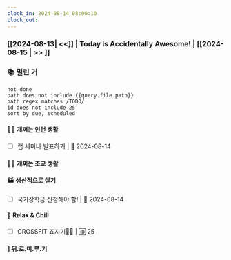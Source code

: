 ```yaml
---
clock_in: 2024-08-14 08:00:10
clock_out:
---
```

### [[2024-08-13| <<]] | **Today is Accidentally Awesome!** | [[2024-08-15 | >> ]]

### 📚 밀린 거
```tasks
not done 
path does not include {{query.file.path}}
path regex matches /TODO/
id does not include 25
sort by due, scheduled
```

#### 🤦‍♂️ 개쩌는 인턴 생활
- [ ] 랩 세미나 발표하기 | 📅 2024-08-14 

#### 👨‍🏫 개쩌는 조교 생활


#### 🏭 생산적으로 살기
- [ ] 국가장학금 신청해야 함! | 📅 2024-08-14

#### 🍻 Relax & Chill 
- [ ] CROSSFIT 죠지기🏋️‍♀️ | 🆔 25


#### 💨뒤.로.미.루.기
